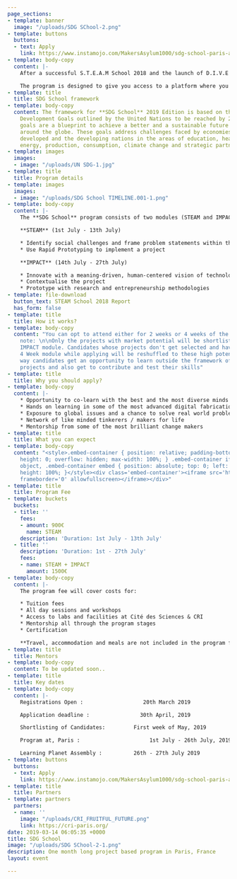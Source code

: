 ```yaml
---
page_sections:
- template: banner
  image: "/uploads/SDG SChool-2.png"
- template: buttons
  buttons:
  - text: Apply
    link: https://www.instamojo.com/MakersAsylum1000/sdg-school-paris-application-fee/
- template: body-copy
  content: |-
    After a successful S.T.E.A.M School 2018 and the launch of D.I.V.E 2019, we bring to you yet another program to provide a global learning experience, this time in Paris, France. The **SDG School 2019 Edition** is a one month long project based program which Maker’s Asylum will be conducting in partnership with [Centre for Research and Interdisciplinarity, Paris](https://cri-paris.org)

    The program is designed to give you access to a platform where you can voice an opinion, take an action and create an impact alongside **100 young leaders** across the globe.
- template: title
  title: SDG School framework
- template: body-copy
  content: The framework for **SDG School** 2019 Edition is based on the Sustainable
    Development Goals outlined by the United Nations to be reached by 2030. These
    goals are a blueprint to achieve a better and a sustainable future for all cultures
    around the globe. These goals address challenges faced by economies both in the
    developed and the developing nations in the areas of education, healthcare, equalities,
    energy, production, consumption, climate change and strategic partnerships
- template: images
  images:
  - image: "/uploads/UN SDG-1.jpg"
- template: title
  title: Program details
- template: images
  images:
  - image: "/uploads/SDG School TIMELINE.001-1.png"
- template: body-copy
  content: |-
    The **SDG School** program consists of two modules (STEAM and IMPACT) which will be conducted within a time frame of 4 weeks at [CRI, Paris](https://cri-paris.org). The components of each module are as follows:

    **STEAM** (1st July - 13th July)

    * Identify social challenges and frame problem statements within the european context
    * Use Rapid Prototyping to implement a project

    **IMPACT** (14th July - 27th July)

    * Innovate with a meaning-driven, human-centered vision of technology
    * Contextualise the project
    * Prototype with research and entrepreneurship methodologies
- template: file-download
  button_text: STEAM School 2018 Report
  has_form: false
- template: title
  title: How it works?
- template: body-copy
  content: "You can opt to attend either for 2 weeks or 4 weeks of the program. \n\nPlease
    note: \n\nOnly the projects with market potential will be shortlisted for the
    IMPACT module. Candidates whose projects don't get selected and have choosen the
    4 Week module while applying will be reshuffled to these high potential projects.\n\nThis
    way candidates get an opportunity to learn outside the framework of their ongoing
    projects and also get to contribute and test their skills"
- template: title
  title: Why you should apply?
- template: body-copy
  content: |-
    * Opportunity to co-learn with the best and the most diverse minds
    * Hands on learning in some of the most advanced digital fabrication labs
    * Exposure to global issues and a chance to solve real world problems using technology
    * Network of like minded tinkerers / makers for life
    * Mentorship from some of the most brilliant change makers
- template: title
  title: What you can expect
- template: body-copy
  content: "<style>.embed-container { position: relative; padding-bottom: 56.25%;
    height: 0; overflow: hidden; max-width: 100%; } .embed-container iframe, .embed-container
    object, .embed-container embed { position: absolute; top: 0; left: 0; width: 100%;
    height: 100%; }</style><div class='embed-container'><iframe src='https://www.youtube.com/embed/VglywTOj_rY'
    frameborder='0' allowfullscreen></iframe></div>"
- template: title
  title: Program Fee
- template: buckets
  buckets:
  - title: ''
    fees:
    - amount: 900€
      name: STEAM
    description: 'Duration: 1st July - 13th July'
  - title: ''
    description: 'Duration: 1st - 27th July'
    fees:
    - name: STEAM + IMPACT
      amount: 1500€
- template: body-copy
  content: |-
    The program fee will cover costs for:

    * Tuition fees
    * All day sessions and workshops
    * Access to labs and facilities at Cité des Sciences & CRI
    * Mentorship all through the program stages
    * Certification

    **Travel, accommodation and meals are not included in the program fee**
- template: title
  title: Mentors
- template: body-copy
  content: To be updated soon..
- template: title
  title: Key dates
- template: body-copy
  content: |-
    Registrations Open :                   20th March 2019

    Application deadline :                30th April, 2019

    Shortlisting of Candidates:         First week of May, 2019

    Program at, Paris :                      1st July - 26th July, 2019

    Learning Planet Assembly :          26th - 27th July 2019
- template: buttons
  buttons:
  - text: Apply
    link: https://www.instamojo.com/MakersAsylum1000/sdg-school-paris-application-fee/
- template: title
  title: Partners
- template: partners
  partners:
  - name: ''
    image: "/uploads/CRI_FRUITFUL_FUTURE.png"
    link: https://cri-paris.org/
date: 2019-03-14 06:05:35 +0000
title: SDG School
image: "/uploads/SDG SChool-2-1.png"
description: One month long project based program in Paris, France
layout: event

---
```

